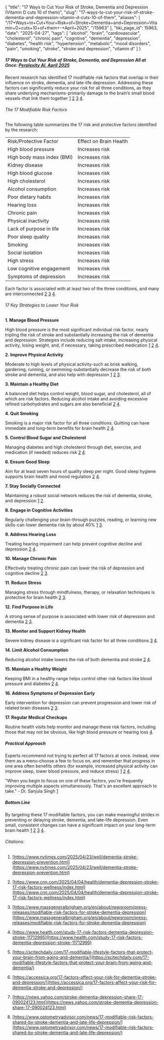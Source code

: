 {
    "title": "17 Ways to Cut Your Risk of Stroke, Dementia and Depression (Vitamin D cuts 10 of them)",
    "slug": "17-ways-to-cut-your-risk-of-stroke-dementia-and-depression-vitamin-d-cuts-10-of-them",
    "aliases": [
        "/17+Ways+to+Cut+Your+Risk+of+Stroke+Dementia+and+Depression+Vitamin+D+cuts+10+of+them+-+April+2025",
        "/15963"
    ],
    "tiki_page_id": 15963,
    "date": "2025-04-27",
    "tags": [
        "alcohol",
        "brain",
        "cardiovascular",
        "cholesterol",
        "chronic pain",
        "cognitive",
        "dementia",
        "depression",
        "diabetes",
        "health risk",
        "hypertension",
        "metabolic",
        "mood disorders",
        "pain",
        "smoking",
        "stroke",
        "stroke and depression",
        "vitamin d"
    ]
}


##### 17 Ways to Cut Your Risk of Stroke, Dementia, and Depression All at Once: [Perplexity AI, April 2025](https://www.perplexity.ai/search/please-describe-17-ways-to-cut-43ZXHatVST.K1IqkJrJqWg)

Recent research has identified 17 modifiable risk factors that overlap in their influence on stroke, dementia, and late-life depression. Addressing these factors can significantly reduce your risk for all three conditions, as they share underlying mechanisms-primarily damage to the brain’s small blood vessels-that link them together [1](https://www.nytimes.com/2025/04/23/well/dementia-stroke-depression-prevention.html) [2](https://www.cnn.com/2025/04/04/health/dementia-depression-stroke-17-risk-factors-wellness/index.html) [3](https://www.massgeneralbrigham.org/en/about/newsroom/press-releases/modifiable-risk-factors-for-stroke-dementia-depression) [4](https://www.health.com/study-17-risk-factors-dementia-depression-stroke-11712995).

###### The 17 Modifiable Risk Factors

The following table summarizes the 17 risk and protective factors identified by the research:

| | |
| --- | --- |
| Risk/Protective Factor | Effect on Brain Health |
| High blood pressure | Increases risk |
| High body mass index (BMI) | Increases risk |
| Kidney disease | Increases risk |
| High blood glucose | Increases risk |
| High cholesterol | Increases risk |
| Alcohol consumption | Increases risk |
| Poor dietary habits | Increases risk |
| Hearing loss | Increases risk |
| Chronic pain | Increases risk |
| Physical inactivity | Increases risk |
| Lack of purpose in life | Increases risk |
| Poor sleep quality | Increases risk |
| Smoking | Increases risk |
| Social isolation | Increases risk |
| High stress | Increases risk |
| Low cognitive engagement | Increases risk |
| Symptoms of depression | Increases risk |

Each factor is associated with at least two of the three conditions, and many are interconnected [2](https://www.cnn.com/2025/04/04/health/dementia-depression-stroke-17-risk-factors-wellness/index.html) [3](https://www.massgeneralbrigham.org/en/about/newsroom/press-releases/modifiable-risk-factors-for-stroke-dementia-depression) [4](https://www.health.com/study-17-risk-factors-dementia-depression-stroke-11712995).

###### 17 Key Strategies to Lower Your Risk

 **1. Manage Blood Pressure** 

High blood pressure is the most significant individual risk factor, nearly tripling the risk of stroke and substantially increasing the risk of dementia and depression. Strategies include reducing salt intake, increasing physical activity, losing weight, and, if necessary, taking prescribed medication [1](https://www.nytimes.com/2025/04/23/well/dementia-stroke-depression-prevention.html) [2](https://www.cnn.com/2025/04/04/health/dementia-depression-stroke-17-risk-factors-wellness/index.html) [4](https://www.health.com/study-17-risk-factors-dementia-depression-stroke-11712995).

 **2. Improve Physical Activity** 

Moderate to high levels of physical activity-such as brisk walking, gardening, running, or swimming-substantially decrease the risk of both stroke and dementia, and also help with depression [1](https://www.nytimes.com/2025/04/23/well/dementia-stroke-depression-prevention.html) [2](https://www.cnn.com/2025/04/04/health/dementia-depression-stroke-17-risk-factors-wellness/index.html) [3](https://www.massgeneralbrigham.org/en/about/newsroom/press-releases/modifiable-risk-factors-for-stroke-dementia-depression).

 **3. Maintain a Healthy Diet** 

A balanced diet helps control weight, blood sugar, and cholesterol, all of which are risk factors. Reducing alcohol intake and avoiding excessive refined carbohydrates and sugars are also beneficial [2](https://www.cnn.com/2025/04/04/health/dementia-depression-stroke-17-risk-factors-wellness/index.html) [4](https://www.health.com/study-17-risk-factors-dementia-depression-stroke-11712995).

 **4. Quit Smoking** 

Smoking is a major risk factor for all three conditions. Quitting can have immediate and long-term benefits for brain health [2](https://www.cnn.com/2025/04/04/health/dementia-depression-stroke-17-risk-factors-wellness/index.html) [4](https://www.health.com/study-17-risk-factors-dementia-depression-stroke-11712995).

 **5. Control Blood Sugar and Cholesterol** 

Managing diabetes and high cholesterol through diet, exercise, and medication (if needed) reduces risk [2](https://www.cnn.com/2025/04/04/health/dementia-depression-stroke-17-risk-factors-wellness/index.html) [4](https://www.health.com/study-17-risk-factors-dementia-depression-stroke-11712995).

 **6. Ensure Good Sleep** 

Aim for at least seven hours of quality sleep per night. Good sleep hygiene supports brain health and mood regulation [2](https://www.cnn.com/2025/04/04/health/dementia-depression-stroke-17-risk-factors-wellness/index.html) [4](https://www.health.com/study-17-risk-factors-dementia-depression-stroke-11712995).

 **7. Stay Socially Connected** 

Maintaining a robust social network reduces the risk of dementia, stroke, and depression [1](https://www.nytimes.com/2025/04/23/well/dementia-stroke-depression-prevention.html) [2](https://www.cnn.com/2025/04/04/health/dementia-depression-stroke-17-risk-factors-wellness/index.html).

 **8. Engage in Cognitive Activities** 

Regularly challenging your brain-through puzzles, reading, or learning new skills-can lower dementia risk by about 40% [1](https://www.nytimes.com/2025/04/23/well/dementia-stroke-depression-prevention.html) [3](https://www.massgeneralbrigham.org/en/about/newsroom/press-releases/modifiable-risk-factors-for-stroke-dementia-depression).

 **9. Address Hearing Loss** 

Treating hearing impairment can help prevent cognitive decline and depression [2](https://www.cnn.com/2025/04/04/health/dementia-depression-stroke-17-risk-factors-wellness/index.html) [4](https://www.health.com/study-17-risk-factors-dementia-depression-stroke-11712995).

 **10. Manage Chronic Pain** 

Effectively treating chronic pain can lower the risk of depression and cognitive decline [2](https://www.cnn.com/2025/04/04/health/dementia-depression-stroke-17-risk-factors-wellness/index.html) [3](https://www.massgeneralbrigham.org/en/about/newsroom/press-releases/modifiable-risk-factors-for-stroke-dementia-depression).

 **11. Reduce Stress** 

Managing stress through mindfulness, therapy, or relaxation techniques is protective for brain health [2](https://www.cnn.com/2025/04/04/health/dementia-depression-stroke-17-risk-factors-wellness/index.html) [3](https://www.massgeneralbrigham.org/en/about/newsroom/press-releases/modifiable-risk-factors-for-stroke-dementia-depression).

 **12. Find Purpose in Life** 

A strong sense of purpose is associated with lower risk of depression and dementia [2](https://www.cnn.com/2025/04/04/health/dementia-depression-stroke-17-risk-factors-wellness/index.html) [3](https://www.massgeneralbrigham.org/en/about/newsroom/press-releases/modifiable-risk-factors-for-stroke-dementia-depression).

 **13. Monitor and Support Kidney Health** 

Severe kidney disease is a significant risk factor for all three conditions [3](https://www.massgeneralbrigham.org/en/about/newsroom/press-releases/modifiable-risk-factors-for-stroke-dementia-depression) [4](https://www.health.com/study-17-risk-factors-dementia-depression-stroke-11712995).

 **14. Limit Alcohol Consumption** 

Reducing alcohol intake lowers the risk of both dementia and stroke [2](https://www.cnn.com/2025/04/04/health/dementia-depression-stroke-17-risk-factors-wellness/index.html) [4](https://www.health.com/study-17-risk-factors-dementia-depression-stroke-11712995).

 **15. Maintain a Healthy Weight** 

Keeping BMI in a healthy range helps control other risk factors like blood pressure and diabetes [2](https://www.cnn.com/2025/04/04/health/dementia-depression-stroke-17-risk-factors-wellness/index.html) [4](https://www.health.com/study-17-risk-factors-dementia-depression-stroke-11712995).

 **16. Address Symptoms of Depression Early** 

Early intervention for depression can prevent progression and lower risk of related brain diseases [2](https://www.cnn.com/2025/04/04/health/dementia-depression-stroke-17-risk-factors-wellness/index.html) [3](https://www.massgeneralbrigham.org/en/about/newsroom/press-releases/modifiable-risk-factors-for-stroke-dementia-depression).

 **17. Regular Medical Checkups** 

Routine health visits help monitor and manage these risk factors, including those that may not be obvious, like high blood pressure or hearing loss [4](https://www.health.com/study-17-risk-factors-dementia-depression-stroke-11712995).

##### Practical Approach

Experts recommend not trying to perfect all 17 factors at once. Instead, view them as a menu-choose a few to focus on, and remember that progress in one area often benefits others (for example, increased physical activity can improve sleep, lower blood pressure, and reduce stress) [1](https://www.nytimes.com/2025/04/23/well/dementia-stroke-depression-prevention.html) [2](https://www.cnn.com/2025/04/04/health/dementia-depression-stroke-17-risk-factors-wellness/index.html) [4](https://www.health.com/study-17-risk-factors-dementia-depression-stroke-11712995).

"When you begin to focus on one of these factors, you're frequently improving multiple aspects simultaneously. That's an excellent approach to take." - Dr. Sanjula Singh [1](https://www.nytimes.com/2025/04/23/well/dementia-stroke-depression-prevention.html)

##### Bottom Line

By targeting these 17 modifiable factors, you can make meaningful strides in preventing or delaying stroke, dementia, and late-life depression. Even small, consistent changes can have a significant impact on your long-term brain health [1](https://www.nytimes.com/2025/04/23/well/dementia-stroke-depression-prevention.html) [2](https://www.cnn.com/2025/04/04/health/dementia-depression-stroke-17-risk-factors-wellness/index.html) [3](https://www.massgeneralbrigham.org/en/about/newsroom/press-releases/modifiable-risk-factors-for-stroke-dementia-depression) [4](https://www.health.com/study-17-risk-factors-dementia-depression-stroke-11712995).

###### Citations:

1. [https://www.nytimes.com/2025/04/23/well/dementia-stroke-depression-prevention.html](https://www.nytimes.com/2025/04/23/well/dementia-stroke-depression-prevention.html)

1. [https://www.cnn.com/2025/04/04/health/dementia-depression-stroke-17-risk-factors-wellness/index.html](https://www.cnn.com/2025/04/04/health/dementia-depression-stroke-17-risk-factors-wellness/index.html)

1. [https://www.massgeneralbrigham.org/en/about/newsroom/press-releases/modifiable-risk-factors-for-stroke-dementia-depression](https://www.massgeneralbrigham.org/en/about/newsroom/press-releases/modifiable-risk-factors-for-stroke-dementia-depression)

1. [https://www.health.com/study-17-risk-factors-dementia-depression-stroke-11712995](https://www.health.com/study-17-risk-factors-dementia-depression-stroke-11712995)

1. [https://scitechdaily.com/17-modifiable-lifestyle-factors-that-protect-your-brain-from-aging-and-dementia/](https://scitechdaily.com/17-modifiable-lifestyle-factors-that-protect-your-brain-from-aging-and-dementia/)

1. [https://accessjca.org/17-factors-affect-your-risk-for-dementia-stroke-and-depression/](https://accessjca.org/17-factors-affect-your-risk-for-dementia-stroke-and-depression/)

1. [https://news.yahoo.com/stroke-dementia-depression-share-17-090024123.html](https://news.yahoo.com/stroke-dementia-depression-share-17-090024123.html)

1. [https://www.optometryadvisor.com/news/17-modifiable-risk-factors-shared-by-stroke-dementia-and-late-life-depression/](https://www.optometryadvisor.com/news/17-modifiable-risk-factors-shared-by-stroke-dementia-and-late-life-depression/)

<!-- ~tc~ (alias(17 Ways to Cut Your Risk of Stroke, Dementia and Depression (15 by Vitamin D) - April 2025)) ~/tc~ -->